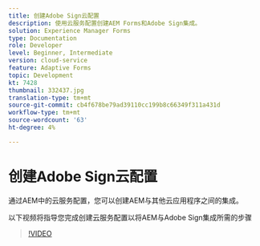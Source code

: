 ```yaml
---
title: 创建Adobe Sign云配置
description: 使用云服务配置创建AEM Forms和Adobe Sign集成。
solution: Experience Manager Forms
type: Documentation
role: Developer
level: Beginner, Intermediate
version: cloud-service
feature: Adaptive Forms
topic: Development
kt: 7428
thumbnail: 332437.jpg
translation-type: tm+mt
source-git-commit: cb4f678be79ad39110cc199b8c66349f311a431d
workflow-type: tm+mt
source-wordcount: '63'
ht-degree: 4%

---
```


# 创建Adobe Sign云配置

通过AEM中的云服务配置，您可以创建AEM与其他云应用程序之间的集成。

以下视频将指导您完成创建云服务配置以将AEM与Adobe Sign集成所需的步骤

>[!VIDEO](https://video.tv.adobe.com/v/332437?quality=12&learn=on)

